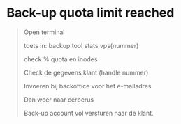 <h1> Back-up quota limit reached </h1>


> Open terminal
> 
> toets in: backup tool stats vps(nummer)
> 
> check % quota en inodes
> 
> Check de gegevens klant (handle nummer)
> 
> Invoeren bij backoffice voor het e-mailadres
> 
> Dan weer naar cerberus
> 
> Back-up account vol versturen naar de klant.